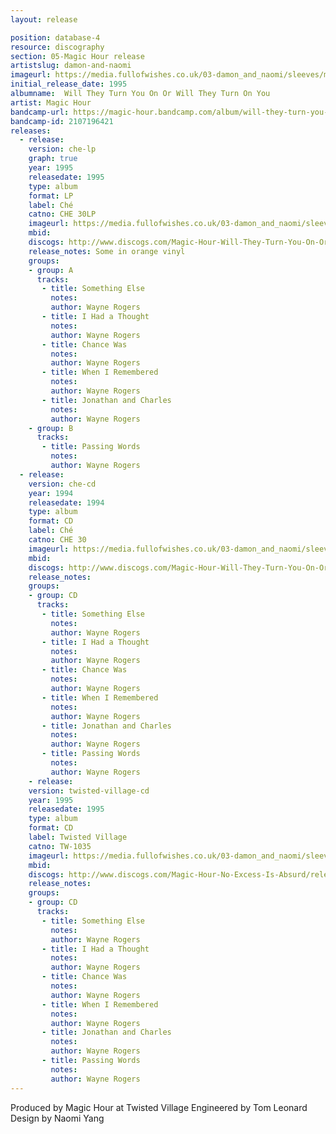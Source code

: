 ```yaml
---
layout: release

position: database-4
resource: discography
section: 05-Magic Hour release
artistslug: damon-and-naomi
imageurl: https://media.fullofwishes.co.uk/03-damon_and_naomi/sleeves/magichour_willthey.jpg
initial_release_date: 1995
albumname:  Will They Turn You On Or Will They Turn On You
artist: Magic Hour
bandcamp-url: https://magic-hour.bandcamp.com/album/will-they-turn-you-on-or-will-they-turn-on-you
bandcamp-id: 2107196421
releases:
  - release:
    version: che-lp
    graph: true
    year: 1995
    releasedate: 1995
    type: album
    format: LP
    label: Ché
    catno: CHE 30LP
    imageurl: https://media.fullofwishes.co.uk/03-damon_and_naomi/sleeves/magichour_willthey.jpg
    mbid:
    discogs: http://www.discogs.com/Magic-Hour-Will-They-Turn-You-On-Or-Will-They-Turn-On-You/release/725935
    release_notes: Some in orange vinyl
    groups:
    - group: A
      tracks:
       - title: Something Else
         notes:
         author: Wayne Rogers
       - title: I Had a Thought
         notes:
         author: Wayne Rogers
       - title: Chance Was
         notes:
         author: Wayne Rogers
       - title: When I Remembered
         notes:
         author: Wayne Rogers
       - title: Jonathan and Charles
         notes:
         author: Wayne Rogers
    - group: B
      tracks:
       - title: Passing Words
         notes:
         author: Wayne Rogers
  - release:
    version: che-cd
    year: 1994
    releasedate: 1994
    type: album
    format: CD
    label: Ché
    catno: CHE 30
    imageurl: https://media.fullofwishes.co.uk/03-damon_and_naomi/sleeves/magichour_willthey.jpg
    mbid:
    discogs: http://www.discogs.com/Magic-Hour-Will-They-Turn-You-On-Or-Will-They-Turn-On-You/release/535977
    release_notes:
    groups:
    - group: CD
      tracks:
       - title: Something Else
         notes:
         author: Wayne Rogers
       - title: I Had a Thought
         notes:
         author: Wayne Rogers
       - title: Chance Was
         notes:
         author: Wayne Rogers
       - title: When I Remembered
         notes:
         author: Wayne Rogers
       - title: Jonathan and Charles
         notes:
         author: Wayne Rogers
       - title: Passing Words
         notes:
         author: Wayne Rogers
    - release:
    version: twisted-village-cd
    year: 1995
    releasedate: 1995
    type: album
    format: CD
    label: Twisted Village
    catno: TW-1035
    imageurl: https://media.fullofwishes.co.uk/03-damon_and_naomi/sleeves/magichour_willthey.jpg
    mbid:
    discogs: http://www.discogs.com/Magic-Hour-No-Excess-Is-Absurd/release/4384650
    release_notes:
    groups:
    - group: CD
      tracks:
       - title: Something Else
         notes:
         author: Wayne Rogers
       - title: I Had a Thought
         notes:
         author: Wayne Rogers
       - title: Chance Was
         notes:
         author: Wayne Rogers
       - title: When I Remembered
         notes:
         author: Wayne Rogers
       - title: Jonathan and Charles
         notes:
         author: Wayne Rogers
       - title: Passing Words
         notes:
         author: Wayne Rogers
---
```

Produced by Magic Hour at Twisted Village
Engineered by Tom Leonard
Design by Naomi Yang
